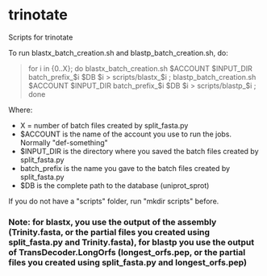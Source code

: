 # trinotate
Scripts for trinotate

To run blastx_batch_creation.sh and blastp_batch_creation.sh, do:

  > for i in {0..X}; do blastx_batch_creation.sh $ACCOUNT $INPUT_DIR batch_prefix_$i $DB $i > scripts/blastx_$i ; blastp_batch_creation.sh $ACCOUNT $INPUT_DIR batch_prefix_$i $DB $i > scripts/blastp_$i ; done

Where:
 - X = number of batch files created by split_fasta.py
 - $ACCOUNT is the name of the account you use to run the jobs. Normally "def-something"
 - $INPUT_DIR is the directory where you saved the batch files created by split_fasta.py
 - batch_prefix is the name you gave to the batch files created by split_fasta.py
 - $DB is the complete path to the database (uniprot_sprot)
 
If you do not have a "scripts" folder, run "mkdir scripts" before.

### Note: for blastx, you use the output of the assembly (Trinity.fasta, or the partial files you created using split_fasta.py and Trinity.fasta), for blastp you use the output of TransDecoder.LongOrfs (longest_orfs.pep, or the partial files you created using split_fasta.py and longest_orfs.pep)
